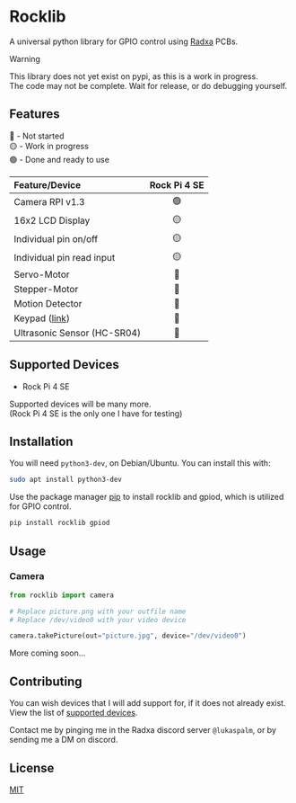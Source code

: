 # Rocklib

A universal python library for GPIO control using [Radxa](https://wiki.radxa.com/) PCBs.

>[!Warning]
> This library does not yet exist on pypi, as this is a work in progress.  
> The code may not be complete. Wait for release, or do debugging yourself.





## Features

:red_circle: - Not started  
:yellow_circle: - Work in progress  
:green_circle: - Done and ready to use  



 | Feature/Device | Rock Pi 4 SE | 
 | :--- | :---: |
 | Camera RPI v1.3 | 🟢 | 
 | 16x2 LCD Display | 🟡 | 
 | Individual pin on/off | 🟡 | 
 | Individual pin read input | 🟡 | 
 | Servo-Motor | 🔴 | 
 | Stepper-Motor | 🔴 | 
 | Motion Detector | 🔴 | 
 | Keypad ([link](https://m.media-amazon.com/images/I/61VWsKXQmUL._AC_UF1000,1000_QL80_.jpg)) | 🔴 |  
 | Ultrasonic Sensor (HC-SR04) | 🔴 | 
 



## Supported Devices

- Rock Pi 4 SE  

Supported devices will be many more.  
(Rock Pi 4 SE is the only one I have for testing)


## Installation

You will need `python3-dev`, on Debian/Ubuntu. You can install this with:
```bash
sudo apt install python3-dev
```

Use the package manager [pip](https://pip.pypa.io/en/stable/) to install rocklib and gpiod, which is utilized for GPIO control. 

```bash
pip install rocklib gpiod
```

## Usage

### Camera
```python
from rocklib import camera

# Replace picture.png with your outfile name  
# Replace /dev/video0 with your video device

camera.takePicture(out="picture.jpg", device="/dev/video0")

```
More coming soon...

## Contributing

You can wish devices that I will add support for, if it does not already exist. View the list of  [supported devices](#Supported-Devices).

Contact me by pinging me in the Radxa discord server `@lukaspalm`, or by sending me a DM on discord. 
## License

[MIT](https://choosealicense.com/licenses/mit/)
